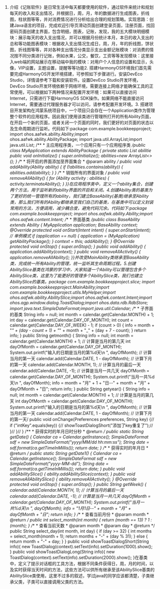 1. 介绍《记账软件》是日常生活中每天都要使用的软件，通过软件来统计和规划每天的收入和支出情况，并根据日，周，月，年的数据进行生成图表，折线图，柱状图等等，并对消费情况进行分析给出合理的规划策略。实现思路：创建Java语言的项目，完成欢迎引导页滑动页面创建登录页面，注册页面，找回密码页面创建主界面，包含明细，图表，记账，发现，我的五大模块明细模块：展示每天的收入支出情况，并可以根据月份统计本月，本日的收入支出的总和等功能图表模块：根据收入支出情况生成日，周，月，年的折线图，饼状图，折线图等等，并对各种支出情况分类显示支出金额记账模块：对消费的情况按不同分类进行记账，例如水果，公交，餐饮，工资等等发现模块：这里接入web端的网站展示在移动端中我的模块：对用户个人信息的设置和显示，头像，VIP设置，主题设置，提醒等等功能2. 搭建HarmonyOS环境我们首先需要完成HarmonyOS开发环境搭建，可参照如下步骤进行。安装DevEco Studio，详情请参考下载和安装软件。设置DevEco Studio开发环境，DevEco Studio开发环境依赖于网络环境，需要连接上网络才能确保工具的正常使用，可以根据如下两种情况来配置开发环境：如果可以直接访问Internet，只需进行下载HarmonyOS SDK操作。如果网络不能直接访问Internet，需要通过代理服务器才可以访问，请参考配置开发环境。3. 搭建项目开发架构在鸿蒙系统项目中，一个项目只会存在一个Application类作为管理整个软件的应用程序。因此我们使用该类进行管理所打开的所有Ability页面，在开启一个新的页面，或者关闭一个页面的同时，我们更好的对页面的状态以及生命周期进行监听。代码如下:package com.example.bookkeepproject; import ohos.aafwk.ability.Ability;import ohos.aafwk.ability.AbilityPackage; import java.util.ArrayList;import java.util.List; /** * 主应用程序类，一个应用只有一个应用程序类 */public class MyApplication extends AbilityPackage {    private static List<Ability> abilitie public void onInitialize() {        super.onInitialize();        abilities=new ArrayList<>();    }     /**     * 将开启的界面添加至界面集合     * @param ability     */    public void addAbility(Ability ability) {        if (!abilities.contains(ability)) {            abilities.add(ability);        }    }     /**     * 销毁所有的界面对象     */    public  void removeAllAbility() {        for (Ability activity : abilities) {            activity.terminateAbility();        }    }}在应用程序类中，定义一个ability集合，创建两个方法，用于监听新的ability界面的开启和关闭。4.创建Ability类的基类为了更好的统一管理所有的ability，我们建立BaseAbility(基类)继承至Ability类，那么我们所有的Ability都继承至我们自己的基类，在基类中可以定义封装常用的方法，方便调用，减少耦合度，避免代码冗余。代码如下:package com.example.bookkeepproject; import ohos.aafwk.ability.Ability;import ohos.aafwk.content.Intent; /** * 界面基类 */public class BaseAbility extends Ability {    MyApplication application;    BaseAbility context;    @Override    protected void onStart(Intent intent) {        super.onStart(intent);        // 单例模式        if (application == null) {            application = (MyApplication) getAbilityPackage();        }        context = this;        addAbility();    }     @Override    protected void onStop() {        super.onStop();    }     public void addAbility() {        application.addAbility(context);    }     public void removeAllActivity() {        application.removeAllAbility();    }}并改变MainAbility类继承至BaseAbility类，完成统一所有Ability的管理，统一监听其生命周期过程。5.创建AbilitySlice基类在鸿蒙的学习中，大家知道一个Ability可以管理包含多个AbilitySlice类，这里为了能更好的管理多个AbilitySlice类，我们也建立AbilitySlice的基类。package com.example.bookkeepproject.slice; import com.example.bookkeepproject.MainAbility;import com.example.bookkeepproject.utils.MyHelper;import ohos.aafwk.ability.AbilitySlice;import ohos.aafwk.content.Intent;import ohos.agp.window.dialog.ToastDialog;import ohos.data.rdb.RdbStore; import java.text.SimpleDateFormat;import java.util.Calendar; /** * 子界面的基类     String info = null;        int month = calendar.get(Calendar.MONTH) + 1;        int day = calendar.get(Calendar.DAY_OF_MONTH);        int count = calendar.get(Calendar.DAY_OF_WEEK) - 1;        if (count > 0) {            info = month + "_" + (day - count + 1) + "_" + month + "_"                    + (day + 7 - count);        }        return info;    }     public String getmonth() {        String info = null;         int month = calendar.get(Calendar.MONTH) + 1;        // 计算是当月的第几天        int dayOfMonth = calendar.get(Calendar.DAY_OF_MONTH);        System.out.printf("输入的日期是当月的第%d天\n ", dayOfMonth);        // 计算当月的第一天        calendar.add(Calendar.DATE, 1 - dayOfMonth);        // 计算下月的第一天        calendar.add(Calendar.MONTH, 1);        // 计算当月的最后一天        calendar.add(Calendar.DATE, -1);        // 计算是当月一共几天        dayOfMonth = calendar.get(Calendar.DAY_OF_MONTH);        System.out.printf("当月一共%d天\n ", dayOfMonth);         info = month + "月" + 1 + "日--" + month + "月" + dayOfMonth + "日";         return info;    }     public String getyear() {        String info = null;         int month = calendar.get(Calendar.MONTH) + 1;        // 计算是当月的第几天        int dayOfMonth = calendar.get(Calendar.DAY_OF_MONTH);        System.out.printf("输入的日期是当月的第%d天\n ", dayOfMonth);        // 计算当月的第一天        calendar.add(Calendar.DATE, 1 - dayOfMonth);        // 计算下月的第一天/        public void onChange(Preferences preferences, String key) {//            if ("intKey".equals(key)) {//                showToastDialogShort("添加了key重复了");//            }//        }//    }     /**     * 获得实时的年月日时分秒     * @return     */    public static String getDate() {        Calendar ca = Calendar.getInstance();        SimpleDateFormat sdf = new SimpleDateFormat("yyyy/MM/dd hh:mm:ss");        String date = sdf.format(ca.getTimeInMillis());        return date;    }     /**     * 获得实时的年月日     * @return     */    public static String getDate1() {        Calendar ca = Calendar.getInstance();        SimpleDateFormat sdf = new SimpleDateFormat("yyyy-MM-dd");        String date = sdf.format(ca.getTimeInMillis());        return date;    }     public void addAbilitySlice() {        ability.addAbilitySlice(context);    }     public void removeAllAbilitySlice() {        ability.removeAllActivity();    }     @Override    protected void onStop() {        super.onStop();    }     public String getWeek() {        calendar.add(Calendar.MONTH, 1);        // 计算当月的最后一天        calendar.add(Calendar.DATE, -1);        // 计算是当月一共几天        dayOfMonth = calendar.get(Calendar.DAY_OF_MONTH);        System.out.printf("当月一共%d天\n ", dayOfMonth);         info = "1月1日--" + month + "月" + dayOfMonth + "日";         return info;    }     /**     * 查看当前月份     * @param month     * @return     */    public int select_month(int month) {         return (month == 13) ? 1 : (month);    }     /**     * 查看当前天数     * @param month     * @param day     * @return     */    public String select_day(int month, int day) {        if (day >= 32) {            int months = select_month(month + 1);            return months + "-" + (day % 31);        } else {            return month + "-" + day;        }    }     public void showToastDialogShort(String info){        new ToastDialog(context).setText(info).setDuration(1000).show();    }     public void showToastDialogLong(String info){        new ToastDialog(context).setText(info).setDuration(2000).show();    }在基类中，定义了提示对话框的工具方法，根据不同条件获得日，周，月的时间，以及实时获得当天时间的方法，这些方法可以供所有继承至该AbilitySlice基类的AbilitySlice类使用，这里不过多的叙述，学过java的同学应该都清楚，子类继承父类，子类可以直接调用父类的方法。
